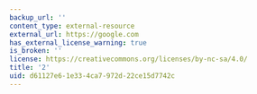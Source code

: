 ```yaml
---
backup_url: ''
content_type: external-resource
external_url: https://google.com
has_external_license_warning: true
is_broken: ''
license: https://creativecommons.org/licenses/by-nc-sa/4.0/
title: '2'
uid: d61127e6-1e33-4ca7-972d-22ce15d7742c
---
```

